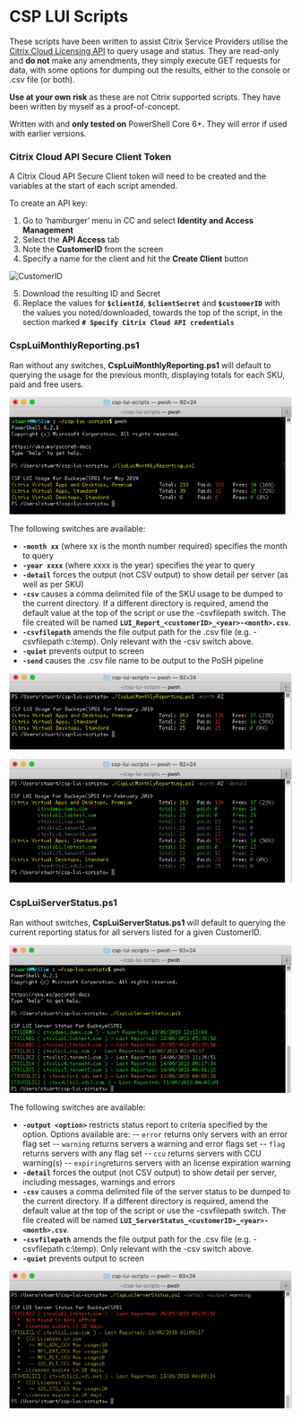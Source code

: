 # CSP LUI Scripts
These scripts have been written to assist Citrix Service Providers utilise the [Citrix Cloud Licensing API](https://licensing.citrixworkspacesapi.net) to query usage and status. They are read-only and **do not** make any amendments, they simply execute GET requests for data, with some options for dumping out the results, either to the console or .csv file (or both).

**Use at your own risk** as these are not Citrix supported scripts. They have been written by myself as a proof-of-concept.

Written with and **only tested on** PowerShell Core 6+. They will error if used with earlier versions.

### Citrix Cloud API Secure Client Token
A Citrix Cloud API Secure Client token will need to be created and the variables at the start of each script amended.
 
To create an API key:
1.	Go to ‘hamburger’ menu in CC and select **Identity and Access Management**
2.	Select the **API Access** tab
3.	Note the **CustomerID** from the screen
4.	Specify a name for the client and hit the **Create Client** button

![CustomerID](images/cc_api_customerid.png)

5.	Download the resulting ID and Secret
6.	Replace the values for **`$clientId`**, **`$clientSecret`** and **`$customerID`** with the values you noted/downloaded, towards the top of the script, in the section marked **`# Specify Citrix Cloud API credentials`**

### CspLuiMonthlyReporting.ps1
Ran without any switches, **CspLuiMonthlyReporting.ps1** will default to querying the usage for the previous month, displaying totals for each SKU, paid and free users.

![](images/CspLuiMonthlyReporting_Screenshot01.png)

The following switches are available:

* **`-month xx`** (where xx is the month number required) specifies the month to query
* **`-year xxxx`** (where xxxx is the year) specifies the year to query
* **`-detail`** forces the output (not CSV output) to show detail per server (as well as per SKU)
* **`-csv`** causes a comma delimited file of the SKU usage to be dumped to the current directory. If a different directory is required, amend the default value at the top of the script or use the -csvfilepath switch. The file created will be named **`LUI_Report_<customerID>_<year>-<month>.csv`**.
* **`-csvfilepath`** amends the file output path for the .csv file (e.g. -csvfilepath c:\temp). Only relevant with the -csv switch above.
* **`-quiet`** prevents output to screen
* **`-send`** causes the .csv file name to be output to the PoSH pipeline

![](images/CspLuiMonthlyReporting_Screenshot02.png)

![](images/CspLuiMonthlyReporting_Screenshot03.png)

### CspLuiServerStatus.ps1
Ran without switches, **CspLuiServerStatus.ps1** will default to querying the current reporting status for all servers listed for a given CustomerID.

![](images/CspLuiServerStatus_Screenshot01.png)

The following switches are available:
* **`-output <option>`** restricts status report to criteria specified by the option. Options available are:
-- `error` returns only servers with an error flag set
-- `warning` returns servers a warning and error flags set
-- `flag` returns servers with any flag set
-- `ccu` returns servers with CCU warning(s)
-- `expiring`returns servers with an license expiration warning
* **`-detail`** forces the output (not CSV output) to show detail per server, including messages, warnings and errors
* **`-csv`** causes a comma delimited file of the server status to be dumped to the current directory. If a different directory is required, amend the default value at the top of the script or use the -csvfilepath switch. The file created will be named **`LUI_ServerStatus_<customerID>_<year>-<month>.csv`**.
* **`-csvfilepath`** amends the file output path for the .csv file (e.g. -csvfilepath c:\temp). Only relevant with the -csv switch above.
* **`-quiet`** prevents output to screen

![](images/CspLuiServerStatus_Screenshot02.png)